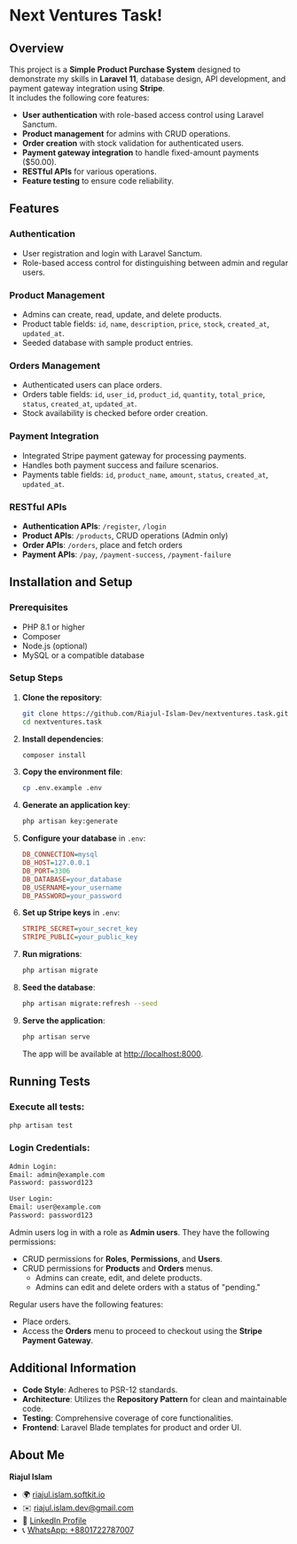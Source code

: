 # Next Ventures Task!

## Overview

This project is a **Simple Product Purchase System** designed to demonstrate my skills in **Laravel 11**, database design, API development, and payment gateway integration using **Stripe**.  
It includes the following core features:

-   **User authentication** with role-based access control using Laravel Sanctum.
-   **Product management** for admins with CRUD operations.
-   **Order creation** with stock validation for authenticated users.
-   **Payment gateway integration** to handle fixed-amount payments ($50.00).
-   **RESTful APIs** for various operations.
-   **Feature testing** to ensure code reliability.

## Features

### Authentication

-   User registration and login with Laravel Sanctum.
-   Role-based access control for distinguishing between admin and regular users.

### Product Management

-   Admins can create, read, update, and delete products.
-   Product table fields: `id`, `name`, `description`, `price`, `stock`, `created_at`, `updated_at`.
-   Seeded database with sample product entries.

### Orders Management

-   Authenticated users can place orders.
-   Orders table fields: `id`, `user_id`, `product_id`, `quantity`, `total_price`, `status`, `created_at`, `updated_at`.
-   Stock availability is checked before order creation.

### Payment Integration

-   Integrated Stripe payment gateway for processing payments.
-   Handles both payment success and failure scenarios.
-   Payments table fields: `id`, `product_name`, `amount`, `status`, `created_at`, `updated_at`.

### RESTful APIs

-   **Authentication APIs**: `/register`, `/login`
-   **Product APIs**: `/products`, CRUD operations (Admin only)
-   **Order APIs**: `/orders`, place and fetch orders
-   **Payment APIs**: `/pay`, `/payment-success`, `/payment-failure`

## Installation and Setup

### Prerequisites

-   PHP 8.1 or higher
-   Composer
-   Node.js (optional)
-   MySQL or a compatible database

### Setup Steps

1.  **Clone the repository**:

    ```bash
    git clone https://github.com/Riajul-Islam-Dev/nextventures.task.git
    cd nextventures.task

    ```

2.  **Install dependencies**:

    ```bash
    composer install

    ```

3.  **Copy the environment file**:

    ```bash
    cp .env.example .env

    ```

4.  **Generate an application key**:

    ```bash
    php artisan key:generate

    ```

5.  **Configure your database** in `.env`:

    ```ini
    DB_CONNECTION=mysql
    DB_HOST=127.0.0.1
    DB_PORT=3306
    DB_DATABASE=your_database
    DB_USERNAME=your_username
    DB_PASSWORD=your_password

    ```

6.  **Set up Stripe keys** in `.env`:

    ```ini
    STRIPE_SECRET=your_secret_key
    STRIPE_PUBLIC=your_public_key

    ```

7.  **Run migrations**:

    ```bash
    php artisan migrate

    ```

8.  **Seed the database**:

    ```bash
    php artisan migrate:refresh --seed

    ```

9.  **Serve the application**:

    ```bash
    php artisan serve

    ```

    The app will be available at [http://localhost:8000](http://localhost:8000/).

## Running Tests

### Execute all tests:

```bash
php artisan test

```

### Login Credentials:

```bash
Admin Login:
Email: admin@example.com
Password: password123

User Login:
Email: user@example.com
Password: password123
```

Admin users log in with a role as **Admin users**. They have the following permissions:

-   CRUD permissions for **Roles**, **Permissions**, and **Users**.
-   CRUD permissions for **Products** and **Orders** menus.
    -   Admins can create, edit, and delete products.
    -   Admins can edit and delete orders with a status of "pending."

Regular users have the following features:

-   Place orders.
-   Access the **Orders** menu to proceed to checkout using the **Stripe Payment Gateway**.

## Additional Information

-   **Code Style**: Adheres to PSR-12 standards.
-   **Architecture**: Utilizes the **Repository Pattern** for clean and maintainable code.
-   **Testing**: Comprehensive coverage of core functionalities.
-   **Frontend**: Laravel Blade templates for product and order UI.

## About Me

**Riajul Islam**

-   🌍 [riajul.islam.softkit.io](https://riajul.islam.softkit.io/)
-   ✉️ [riajul.islam.dev@gmail.com](mailto:riajul.islam.dev@gmail.com)
-   🔗 [LinkedIn Profile](https://linkedin.com/in/riajul-islam-dev/)
-   📞 [WhatsApp: +8801722787007](https://wa.me/8801722787007)
